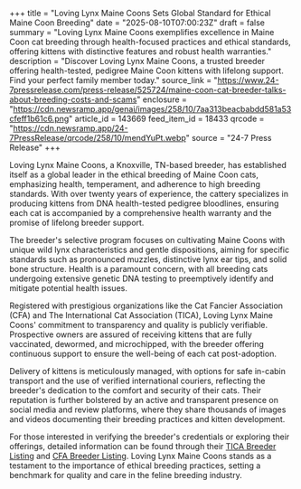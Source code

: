 +++
title = "Loving Lynx Maine Coons Sets Global Standard for Ethical Maine Coon Breeding"
date = "2025-08-10T07:00:23Z"
draft = false
summary = "Loving Lynx Maine Coons exemplifies excellence in Maine Coon cat breeding through health-focused practices and ethical standards, offering kittens with distinctive features and robust health warranties."
description = "Discover Loving Lynx Maine Coons, a trusted breeder offering health-tested, pedigree Maine Coon kittens with lifelong support. Find your perfect family member today."
source_link = "https://www.24-7pressrelease.com/press-release/525724/maine-coon-cat-breeder-talks-about-breeding-costs-and-scams"
enclosure = "https://cdn.newsramp.app/genai/images/258/10/7aa313beacbabdd581a53cfeff1b61c6.png"
article_id = 143669
feed_item_id = 18433
qrcode = "https://cdn.newsramp.app/24-7PressRelease/qrcode/258/10/mendYuPt.webp"
source = "24-7 Press Release"
+++

<p>Loving Lynx Maine Coons, a Knoxville, TN-based breeder, has established itself as a global leader in the ethical breeding of Maine Coon cats, emphasizing health, temperament, and adherence to high breeding standards. With over twenty years of experience, the cattery specializes in producing kittens from DNA health-tested pedigree bloodlines, ensuring each cat is accompanied by a comprehensive health warranty and the promise of lifelong breeder support.</p><p>The breeder's selective program focuses on cultivating Maine Coons with unique wild lynx characteristics and gentle dispositions, aiming for specific standards such as pronounced muzzles, distinctive lynx ear tips, and solid bone structure. Health is a paramount concern, with all breeding cats undergoing extensive genetic DNA testing to preemptively identify and mitigate potential health issues.</p><p>Registered with prestigious organizations like the Cat Fancier Association (CFA) and The International Cat Association (TICA), Loving Lynx Maine Coons' commitment to transparency and quality is publicly verifiable. Prospective owners are assured of receiving kittens that are fully vaccinated, dewormed, and microchipped, with the breeder offering continuous support to ensure the well-being of each cat post-adoption.</p><p>Delivery of kittens is meticulously managed, with options for safe in-cabin transport and the use of verified international couriers, reflecting the breeder's dedication to the comfort and security of their cats. Their reputation is further bolstered by an active and transparent presence on social media and review platforms, where they share thousands of images and videos documenting their breeding practices and kitten development.</p><p>For those interested in verifying the breeder's credentials or exploring their offerings, detailed information can be found through their <a href='https://www.tica.org' rel='nofollow' target='_blank'>TICA Breeder Listing</a> and <a href='https://www.cfa.org' rel='nofollow' target='_blank'>CFA Breeder Listing</a>. Loving Lynx Maine Coons stands as a testament to the importance of ethical breeding practices, setting a benchmark for quality and care in the feline breeding industry.</p>